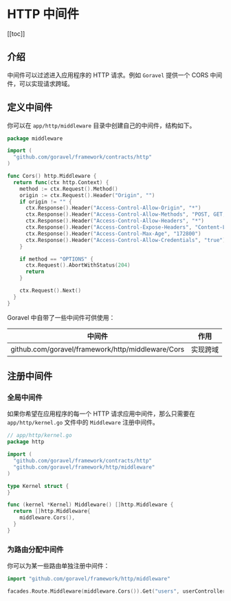 # HTTP 中间件

[[toc]]

## 介绍

中间件可以过滤进入应用程序的 HTTP 请求。例如 `Goravel` 提供一个 CORS 中间件，可以实现请求跨域。

## 定义中间件

你可以在 `app/http/middleware` 目录中创建自己的中间件，结构如下。

```go
package middleware

import (
  "github.com/goravel/framework/contracts/http"
)

func Cors() http.Middleware {
  return func(ctx http.Context) {
    method := ctx.Request().Method()
    origin := ctx.Request().Header("Origin", "")
    if origin != "" {
      ctx.Response().Header("Access-Control-Allow-Origin", "*")
      ctx.Response().Header("Access-Control-Allow-Methods", "POST, GET, OPTIONS, PUT, DELETE, UPDATE")
      ctx.Response().Header("Access-Control-Allow-Headers", "*")
      ctx.Response().Header("Access-Control-Expose-Headers", "Content-Length, Access-Control-Allow-Origin, Access-Control-Allow-Headers, Authorization")
      ctx.Response().Header("Access-Control-Max-Age", "172800")
      ctx.Response().Header("Access-Control-Allow-Credentials", "true")
    }

    if method == "OPTIONS" {
      ctx.Request().AbortWithStatus(204)
      return
    }

    ctx.Request().Next()
  }
}

```

Goravel 中自带了一些中间件可供使用：

| 中间件                                            | 作用     |
| ------------------------------------------------- | -------- |
| github.com/goravel/framework/http/middleware/Cors | 实现跨域 |

## 注册中间件

### 全局中间件

如果你希望在应用程序的每一个 HTTP 请求应用中间件，那么只需要在 `app/http/kernel.go` 文件中的 `Middleware` 注册中间件。

```go
// app/http/kernel.go
package http

import (
  "github.com/goravel/framework/contracts/http"
  "github.com/goravel/framework/http/middleware"
)

type Kernel struct {
}

func (kernel *Kernel) Middleware() []http.Middleware {
  return []http.Middleware{
    middleware.Cors(),
  }
}
```

### 为路由分配中间件

你可以为某一些路由单独注册中间件：

```go
import "github.com/goravel/framework/http/middleware"

facades.Route.Middleware(middleware.Cors()).Get("users", userController.Show)
```
